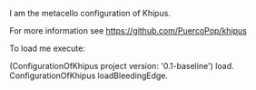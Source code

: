 I am the metacello configuration of Khipus.

For more information see https://github.com/PuercoPop/khipus

To load me execute:

  (ConfigurationOfKhipus project version: '0.1-baseline') load.
  ConfigurationOfKhipus loadBleedingEdge.